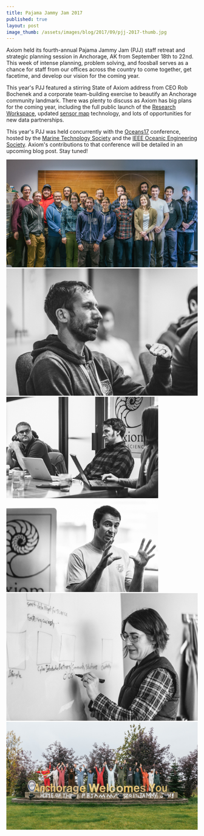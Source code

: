 ```yaml
---
title: Pajama Jammy Jam 2017
published: true
layout: post
image_thumb: /assets/images/blog/2017/09/pjj-2017-thumb.jpg
---
```


Axiom held its fourth-annual Pajama Jammy Jam (PJJ) staff retreat and strategic planning session in Anchorage, AK from September 18th to 22nd. This week of intense planning, problem solving, and foosball serves as a chance for staff from our offices across the country to come together, get facetime, and develop our vision for the coming year.

This year's PJJ featured a stirring State of Axiom address from CEO Rob Bochenek and a corporate team-building exercise to beautify an Anchorage community landmark. There was plenty to discuss as Axiom has big plans for the coming year, including the full public launch of the [Research Workspace](https://researchworkspace.com/), updated [sensor map](http://dev.axiomdatascience.com/?portal_id=45) technology, and lots of opportunities for new data partnerships.

This year's PJJ was held concurrently with the [Oceans17](http://www.oceans17mtsieeeanchorage.org/) conference, hosted by the [Marine Technology Society](https://www.mtsociety.org/) and the [IEEE Oceanic Engineering Society](http://www.oceanicengineering.org/). Axiom's contributions to that conference will be detailed in an upcoming blog post. Stay tuned!

<img src="/assets/images/blog/2017/09/pjj2017-group-photo.jpg" class="img-responsive"/>

<img src="/assets/images/blog/2017/09/pjj2017-rob.jpg" class="img-responsive pull-left" style="width: 600px" />

<img src="/assets/images/blog/2017/09/pjj2017-staff.jpg" class="img-responsive pull-right" style="width: 400px" />

<img src="/assets/images/blog/2017/09/pjj2017-luc.jpg" class="img-responsive pull-left" style="width: 400px" />

<img src="/assets/images/blog/2017/09/pjj2017-lyra.jpg" class="img-responsive pull-right" style="width: 600px" />

<img src="/assets/images/blog/2017/09/pjj2017-team-building.jpg" class="img-responsive"/>

